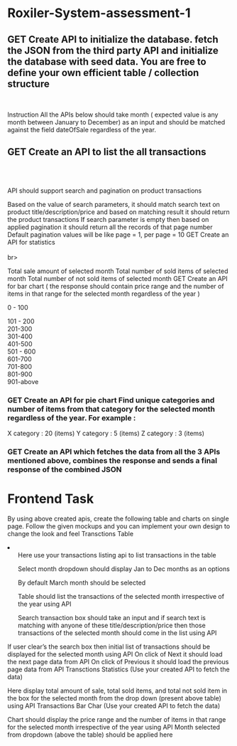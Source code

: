 # Roxiler-System-assessment-1

<h2>GET Create API to initialize the database. fetch the JSON from the third party API and initialize the database with seed data. You are free to define your own efficient table / collection structure 
</h2> <br> 


<p>Instruction All the APIs below should take month ( expected value is any month between January to December) as an input and should be matched against the field dateOfSale regardless of the year.
</p>
<h2>GET Create an API to list the all transactions </h2> <br><br>
<p>
API should support search and pagination on product transactions</p>
Based on the value of search parameters, it should match search text on product title/description/price and based on matching result it should return the product transactions
If search parameter is empty then based on applied pagination it should return all the records of that page number
Default pagination values will be like page = 1, per page = 10
GET Create an API for statistics
<br> <br> br>
<p>
Total sale amount of selected month
Total number of sold items of selected month
Total number of not sold items of selected month
GET Create an API for bar chart ( the response should contain price range and the number of items in that range for the selected month regardless of the year )</p>

0 - 100 <br>

101 - 200 <br>
201-300 <br>
301-400 <br>
401-500 <br>
501 - 600 <br> 
601-700<br> 
701-800<br> 
801-900<br> 
901-above<br> 
<h3>GET Create an API for pie chart Find unique categories and number of items from that category for the selected month regardless of the year. For example : </h3>

X category : 20 (items)
Y category : 5 (items)
Z category : 3 (items)

<h3>GET Create an API which fetches the data from all the 3 APIs mentioned above, combines the response and sends a final response of the combined JSON </h3>

<h1>Frontend Task </h1>

By using above created apis, create the following table and charts on single page. Follow the given mockups and you can implement your own design to change the look and feel Transctions Table
<br>
<li>
<ul> Here use your transactions listing api to list transactions in the table </ul>
 <ul>Select month dropdown should display Jan to Dec months as an options </ul> 
 <ul> By default March month should be selected </ul> 
 <ul> Table should list the transactions of the selected month irrespective of the year using API </ul> 
 <ul> Search transaction box should take an input and if search text is matching with anyone of these title/description/price then those transactions of the selected month should come in the list using API </ul>
If user clear’s the search box then initial list of transactions should be displayed for the selected month using API
On click of Next it should load the next page data from API
On click of Previous it should load the previous page data from API
Transctions Statistics (Use your created API to fetch the data)  </li>

Here display total amount of sale, total sold items, and total not sold item in the box for the selected month from the drop down (present above table) using API
Transactions Bar Char (Use your created API to fetch the data)

Chart should display the price range and the number of items in that range for the selected month irrespective of the year using API
Month selected from dropdown (above the table) should be applied here
